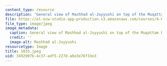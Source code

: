 ```yaml
---
content_type: resource
description: 'General view of Mashhad al-Juyyushi on top of the Muqattam before restoration. '
file: https://ol-ocw-studio-app-production.s3.amazonaws.com/courses/4-615-the-architecture-of-cairo-spring-2002/3492907b4c37adf5227da6e3e76f33e3_1033.jpeg
file_type: image/jpeg
image_metadata:
  caption: General view of Mashhad al-Juyyushi on top of the Muqattam before restoration.
  credit: ''
  image-alt: Mashhad al-Juyyushi
resourcetype: Image
title: 1033.jpeg
uid: 3492907b-4c37-adf5-227d-a6e3e76f33e3
---
```

